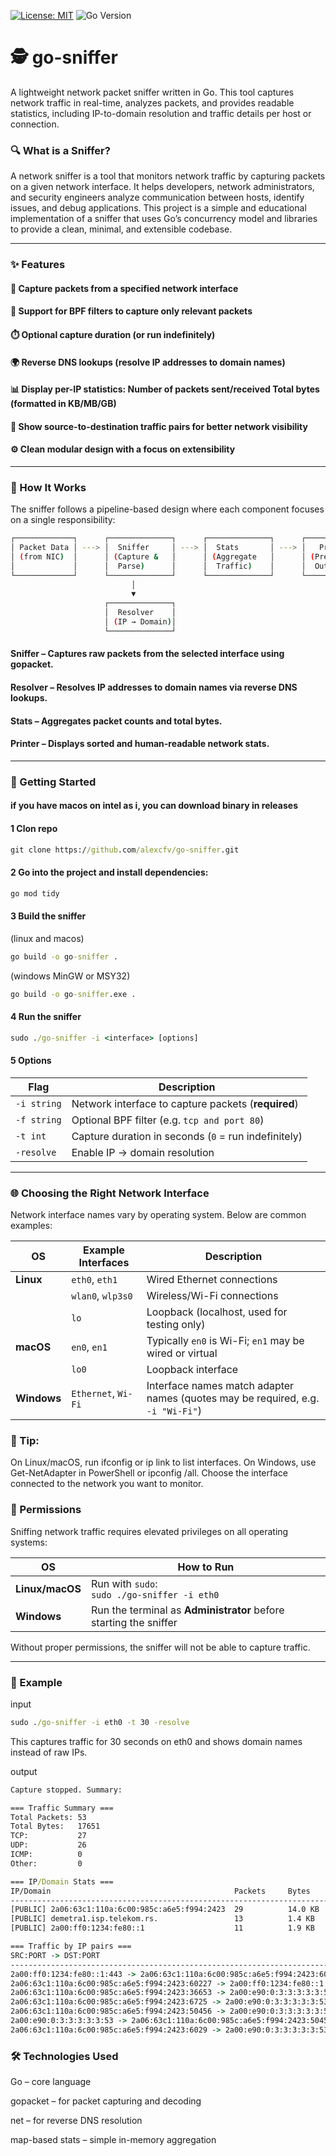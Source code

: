 [![License: MIT](https://img.shields.io/badge/License-MIT-yellow.svg)](./LICENSE)
![Go Version](https://img.shields.io/badge/Language-Go-blue)

# 🕵️ go-sniffer
A lightweight network packet sniffer written in Go.
This tool captures network traffic in real-time, analyzes packets, and provides readable statistics, including IP-to-domain resolution and traffic details per host or connection.

### 🔍 What is a Sniffer?
A network sniffer is a tool that monitors network traffic by capturing packets on a given network interface. It helps developers, network administrators, and security engineers analyze communication between hosts, identify issues, and debug applications.
This project is a simple and educational implementation of a sniffer that uses Go’s concurrency model and libraries to provide a clean, minimal, and extensible codebase.

---

### ✨ Features
#### 📡 Capture packets from a specified network interface
#### 🎯 Support for BPF filters to capture only relevant packets
#### ⏱️ Optional capture duration (or run indefinitely)
#### 🌍 Reverse DNS lookups (resolve IP addresses to domain names)
#### 📊 Display per-IP statistics: Number of packets sent/received Total bytes (formatted in KB/MB/GB)
#### 🔗 Show source-to-destination traffic pairs for better network visibility
#### ⚙️ Clean modular design with a focus on extensibility

---

### 🔎 How It Works
The sniffer follows a pipeline-based design where each component focuses on a single responsibility:
```bash
┌─────────────┐      ┌──────────────┐      ┌──────────────┐      ┌──────────────┐
│ Packet Data │ ---> │  Sniffer     │ ---> │  Stats       │ ---> │   Printer    │
│ (from NIC)  │      │ (Capture &   │      │ (Aggregate   │      │ (Pretty      │
│             │      │  Parse)      │      │  Traffic)    │      │  Output)     │
└─────────────┘      └──────────────┘      └──────────────┘      └──────────────┘
                           │
                           ▼
                     ┌──────────────┐
                     │  Resolver    │
                     │ (IP → Domain)│
                     └──────────────┘
```

#### Sniffer – Captures raw packets from the selected interface using gopacket.
#### Resolver – Resolves IP addresses to domain names via reverse DNS lookups.
#### Stats – Aggregates packet counts and total bytes.
#### Printer – Displays sorted and human-readable network stats.

---

### 🚀 Getting Started
#### if you have macos on intel as i, you can download binary in releases
#### 1 Clon repo

```cmd
git clone https://github.com/alexcfv/go-sniffer.git
```

#### 2 Go into the project and install dependencies:

```cmd
go mod tidy
```
#### 3 Build the sniffer
(linux and macos)

```cmd
go build -o go-sniffer .
```

(windows MinGW or MSY32)
```cmd
go build -o go-sniffer.exe .
```
#### 4 Run the sniffer

```cmd
sudo ./go-sniffer -i <interface> [options]
```

#### 5 Options

| Flag        | Description                                          |
| ----------- | ---------------------------------------------------- |
| `-i string` | Network interface to capture packets (**required**)  |
| `-f string` | Optional BPF filter (e.g. `tcp and port 80`)         |
| `-t int`    | Capture duration in seconds (`0` = run indefinitely) |
| `-resolve`  | Enable IP → domain resolution                        |

---

### 🌐 Choosing the Right Network Interface
Network interface names vary by operating system. Below are common examples:

| OS          | Example Interfaces  | Description                                                                     |
| ----------- | ------------------- | ------------------------------------------------------------------------------- |
| **Linux**   | `eth0`, `eth1`      | Wired Ethernet connections                                                      |
|             | `wlan0`, `wlp3s0`   | Wireless/Wi-Fi connections                                                      |
|             | `lo`                | Loopback (localhost, used for testing only)                                     |
| **macOS**   | `en0`, `en1`        | Typically `en0` is Wi-Fi; `en1` may be wired or virtual                         |
|             | `lo0`               | Loopback interface                                                              |
| **Windows** | `Ethernet`, `Wi-Fi` | Interface names match adapter names (quotes may be required, e.g. `-i "Wi-Fi"`) |

### 📌 Tip:
On Linux/macOS, run ifconfig or ip link to list interfaces.
On Windows, use Get-NetAdapter in PowerShell or ipconfig /all.
Choose the interface connected to the network you want to monitor.

### 🔐 Permissions
Sniffing network traffic requires elevated privileges on all operating systems:

| OS              | How to Run                                                        |
| --------------- | ----------------------------------------------------------------- |
| **Linux/macOS** | Run with `sudo`: <br> `sudo ./go-sniffer -i eth0`                 |
| **Windows**     | Run the terminal as **Administrator** before starting the sniffer |

Without proper permissions, the sniffer will not be able to capture traffic.

---

### 🧩 Example
input
```cmd
sudo ./go-sniffer -i eth0 -t 30 -resolve
```
This captures traffic for 30 seconds on eth0 and shows domain names instead of raw IPs.

output
```cmd
Capture stopped. Summary:

=== Traffic Summary ===
Total Packets: 53
Total Bytes:   17651
TCP:           27
UDP:           26
ICMP:          0
Other:         0

=== IP/Domain Stats ===
IP/Domain                                         Packets     Bytes     
-------------------------------------------------------------------------
[PUBLIC] 2a06:63c1:110a:6c00:985c:a6e5:f994:2423  29          14.0 KB   
[PUBLIC] demetra1.isp.telekom.rs.                 13          1.4 KB    
[PUBLIC] 2a00:ff0:1234:fe80::1                    11          1.9 KB    

=== Traffic by IP pairs ===
SRC:PORT -> DST:PORT                                                        PACKETS
------------------------------------------------------------------------------------
2a00:ff0:1234:fe80::1:443 -> 2a06:63c1:110a:6c00:985c:a6e5:f994:2423:60227  16
2a06:63c1:110a:6c00:985c:a6e5:f994:2423:60227 -> 2a00:ff0:1234:fe80::1:443  11
2a06:63c1:110a:6c00:985c:a6e5:f994:2423:36653 -> 2a00:e90:0:3:3:3:3:3:53    1
2a06:63c1:110a:6c00:985c:a6e5:f994:2423:6725 -> 2a00:e90:0:3:3:3:3:3:53     1
2a06:63c1:110a:6c00:985c:a6e5:f994:2423:50456 -> 2a00:e90:0:3:3:3:3:3:53    1
2a00:e90:0:3:3:3:3:3:53 -> 2a06:63c1:110a:6c00:985c:a6e5:f994:2423:50456    1
2a06:63c1:110a:6c00:985c:a6e5:f994:2423:6029 -> 2a00:e90:0:3:3:3:3:3:53     1
```

### 🛠️ Technologies Used

Go – core language

gopacket – for packet capturing and decoding

net – for reverse DNS resolution

map-based stats – simple in-memory aggregation
